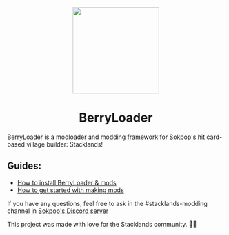 <div align="center">
	<img src="https://cdn.discordapp.com/attachments/813411249701519370/986199450311610448/berryloader.png" width=200em height=200em>
	<h1 align="center">BerryLoader</h1>
</div>

BerryLoader is a modloader and modding framework for [Sokpop's](https://sokpop.co/) hit card-based village builder: Stacklands!

## Guides:

- [How to install BerryLoader & mods](https://github.com/BerryLoader/BerryLoader/wiki/Installing-BerryLoader-&-mods)
- [How to get started with making mods](https://github.com/BerryLoader/BerryLoader/wiki/Creating-your-own-mod)

If you have any questions, feel free to ask in the #stacklands-modding channel in [Sokpop's Discord server](https://discord.gg/sokpop)

This project was made with love for the Stacklands community. 💖💜
